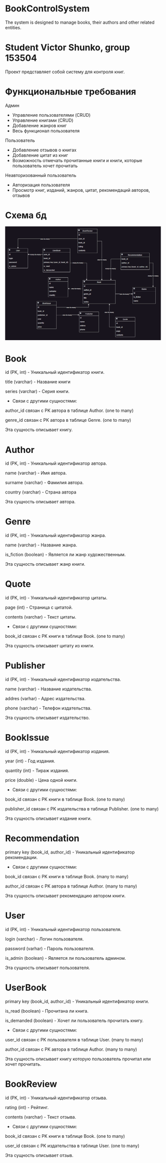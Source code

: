 # BookControlSystem

The system is designed to manage books, their authors and other related entities.

# Student Victor Shunko, group 153504
Проект представляет собой систему для контроля книг.

# Функциональные требования

Админ
+ Управление пользователями (CRUD)
+ Управление книгами (CRUD)
+ Добавление жанров книг
+ Весь функционал пользователя

Пользователь
+ Добавление отзывов о книгах
+ Добавление цитат из книг
+ Возможность отмечать прочитанные книги и книги, которые пользователь хочет прочитать

Неавторизованный пользователь
+ Авторизация пользователя
+ Просмотр книг, изданий, жанров, цитат, рекомендаций авторов, отзывов

# Схема бд
![База данных](schema.png)

# Book

id (PK, int) - Уникальный идентификатор книги.

title (varchar) - Название книги

series (varchar) - Серия книги.

- Связи с другими сущностями:

author_id связан с PK автора в таблице Author. (one to many)

genre_id связан с PK автора в таблице Genre. (one to many)

Эта сущность описывает книгу.

# Author

id (PK, int) - Уникальный идентификатор автора.

name (varchar) - Имя автора.

surname (varchar) - Фамилия автора.

country (varchar) - Страна автора

Эта сущность описывает автора.

# Genre

id (PK, int) - Уникальный идентификатор жанра.

name (varchar) - Название жанра.

is_fiction (boolean) - Является ли жанр художественным.

Эта сущность описывает жанр книги.

# Quote

id (PK, int) - Уникальный идентификатор цитаты.

page (int) - Страница с цитатой.

contents (varchar) - Текст цитаты.

- Связи с другими сущностями:

book_id связан с PK книги в таблице Book. (one to many)

Эта сущность описывает цитату из книги.

# Publisher

id (PK, int) - Уникальный идентификатор издательства.

name (varchar) - Название издательства.

addres (varhar) - Адрес издательства.

phone (varchar) - Телефон издательства.

Эта сущность описывает издательство.

# BookIssue

id (PK, int) - Уникальный идентификатор издания.

year (int) - Год издания.

quantity (int) - Тираж издания.

price (double) - Цена одной книги.

- Связи с другими сущностями:

book_id связан с PK книги в таблице Book. (one to many)

publisher_id связан с PK издательства в таблице Publisher. (one to many)

Эта сущность описывает издание книги.

# Recommendation

primary key (book_id, author_id) - Уникальный идентификатор рекомендации.

- Связи с другими сущностями:

book_id связан с PK книги в таблице Book. (many to many)

author_id связан с PK автора в таблице Author. (many to many)

Эта сущность описывает рекомендацию автором книги.

# User

id (PK, int) - Уникальный идентификатор пользователя.

login (varchar) - Логин пользователя.

password (varhar) - Пароль пользователя.

is_admin (boolean) - Является ли пользователь админом.

Эта сущность описывает пользователя.

# UserBook

primary key (book_id, author_id) - Уникальный идентификатор книги.

is_read (boolean) - Прочитана ли книга.

is_demanded (boolean) - Хочет ли пользователь прочитать книгу.

- Связи с другими сущностями:

user_id связан с PK пользователя в таблице User. (many to many)

author_id связан с PK автора в таблице Author. (many to many)

Эта сущность описывает книгу которую пользователь прочитал или хочет прочитать.

# BookReview

id (PK, int) - Уникальный идентификатор отзыва.

rating (int) - Рейтинг.

contents (varchar) - Текст отзыва.

- Связи с другими сущностями:

book_id связан с PK книги в таблице Book. (one to many)

user_id связан с PK издательства в таблице User. (one to many)

Эта сущность описывает отзыв.